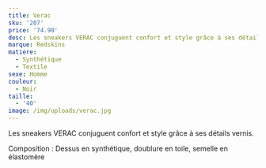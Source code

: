 ```yaml
---
title: Verac
sku: '207'
price: '74.90'
desc: Les sneakers VERAC conjuguent confort et style grâce à ses détails vernis.
marque: Redskins
matiere:
  - Synthétique
  - Textile
sexe: Homme
couleur:
  - Noir
taille:
  - '40'
image: /img/uploads/verac.jpg
---
```

Les sneakers VERAC conjuguent confort et style grâce à ses détails vernis.



Composition : Dessus en synthétique, doublure en toile, semelle en élastomère
